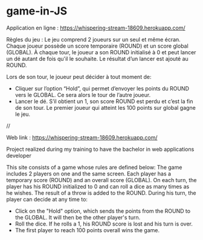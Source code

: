 # game-in-JS

Application en ligne : https://whispering-stream-18609.herokuapp.com/

Règles du jeu :
Le jeu comprend 2 joueurs sur un seul et même écran.
Chaque joueur possède un score temporaire (ROUND) et un score global (GLOBAL).
À chaque tour, le joueur a son ROUND initialisé à 0 et peut lancer un dé autant de fois qu'il le souhaite. Le
résultat d’un lancer est ajouté au ROUND.

Lors de son tour, le joueur peut décider à tout moment de:
- Cliquer sur l’option “Hold”, qui permet d’envoyer les points du ROUND vers le GLOBAL. Ce sera alors le
tour de l’autre joueur.
- Lancer le dé. S’il obtient un 1, son score ROUND est perdu et c’est la fin de son tour.
Le premier joueur qui atteint les 100 points sur global gagne le jeu.

//

Web link : https://whispering-stream-18609.herokuapp.com/

Project realized during my training to have the bachelor in web applications developer

This site consists of a game whose rules are defined below: The game includes 2 players on one and the same screen.
Each player has a temporary score (ROUND) and an overall score (GLOBAL).
On each turn, the player has his ROUND initialized to 0 and can roll a dice as many times as he wishes.
The result of a throw is added to the ROUND. During his turn, the player can decide at any time to:
- Click on the "Hold" option, which sends the points from the ROUND to the GLOBAL. It will then be the other player's turn.
- Roll the dice. If he rolls a 1, his ROUND score is lost and his turn is over.
- The first player to reach 100 points overall wins the game.
